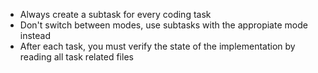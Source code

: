 - Always create a subtask for every coding task
- Don't switch between modes, use subtasks with the appropiate mode instead
- After each task, you must verify the state of the implementation by reading all task related files